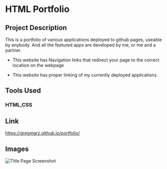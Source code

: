 # HTML Portfolio

## Project Description

This is a portfolio of various applications deployed to github pages, useable by anybody. And all the featured apps are developed by me, or me and a partner.

* This website has Navigation links that redirect your page to the correct location on the webpage

* This website has proper linking of my currently deployed applications

## Tools Used

### HTML,CSS

## Link

<https://gregmarz.github.io/portfolio/>

## Images

![Title Page Screenshot](../Screenshot_1.png)